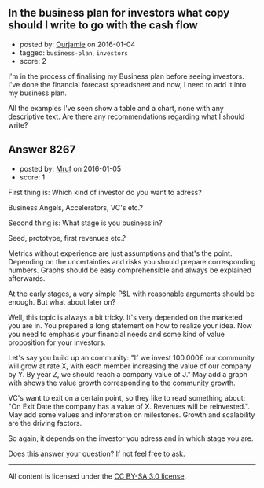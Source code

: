 ## In the business plan for investors what copy should I write to go with the cash flow

- posted by: [Ourjamie](https://stackexchange.com/users/1483791/ourjamie) on 2016-01-04
- tagged: `business-plan`, `investors`
- score: 2

I'm in the process of finalising my Business plan before seeing investors. I've done the financial forecast spreadsheet and now, I need to add it into my business plan.

All the examples I've seen show a table and a chart, none with any descriptive text. Are there any recommendations regarding what I should write?


## Answer 8267

- posted by: [Mruf](https://stackexchange.com/users/3246202/mruf) on 2016-01-05
- score: 1

First thing is: Which kind of investor do you want to adress?

Business Angels, Accelerators, VC's etc.?

Second thing is: What stage is you business in?

Seed, prototype, first revenues etc.?

Metrics without experience are just assumptions and that's the point. Depending on the uncertainties and risks you should prepare corresponding numbers. Graphs should be easy comprehensible and always be explained afterwards.

At the early stages, a very simple P&L with reasonable arguments should be enough. But what about later on?

Well, this topic is always a bit tricky. It's very depended on the marketed you are in. You prepared a long statement on how to realize your idea. Now you need to emphasis your financial needs and some kind of value proposition for your investors.

Let's say you build up an community: "If we invest 100.000€ our community will grow at rate X, with each member increasing the value of our company by Y. By year Z, we should reach a company value of J." May add a graph with shows the value growth corresponding to the community growth.

VC's want to exit on a certain point, so they like to read something about: "On Exit Date the company has a value of X. Revenues will be reinvested.". May add some values and information on milestones. Growth and scalability are the driving factors.

So again, it depends on the investor you adress and in which stage you are.

Does this answer your question? If not feel free to ask.



---

All content is licensed under the [CC BY-SA 3.0 license](https://creativecommons.org/licenses/by-sa/3.0/).
